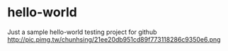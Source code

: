 # hello-world
Just a sample hello-world testing project for github
http://pic.pimg.tw/chunhsing/21ee20db951cd89f773118286c9350e6.png
